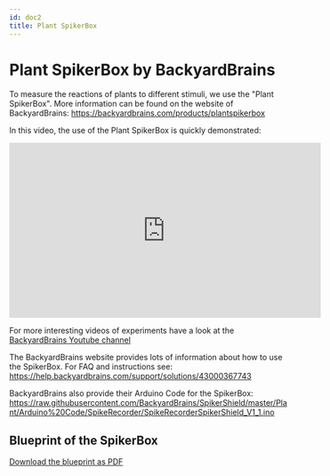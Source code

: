```yaml
---
id: doc2
title: Plant SpikerBox
---
```



# Plant SpikerBox by BackyardBrains 

To measure the reactions of plants to different stimuli, we use the "Plant SpikerBox". 
More information can be found on the website of BackyardBrains:
https://backyardbrains.com/products/plantspikerbox

In this video, the use of the Plant SpikerBox is quickly demonstrated:

<iframe width="560" height="315" src="https://www.youtube-nocookie.com/embed/tzI2rss7q_4" title="YouTube video player" frameborder="0" allow="accelerometer; autoplay; clipboard-write; encrypted-media; gyroscope; picture-in-picture" allowfullscreen></iframe>

For more interesting videos of experiments have a look at the [BackyardBrains Youtube channel](https://www.youtube.com/user/backyardbrains)

The BackyardBrains website provides lots of information about how to use the SpikerBox.
For FAQ and instructions see:
https://help.backyardbrains.com/support/solutions/43000367743

BackyardBrains also provide their Arduino Code for the SpikerBox:
https://raw.githubusercontent.com/BackyardBrains/SpikerShield/master/Plant/Arduino%20Code/SpikeRecorder/SpikeRecorderSpikerShield_V1_1.ino


## Blueprint of the SpikerBox

[Download the blueprint as PDF]('../static/pdf/blueprint_spikerbox.pdf')
